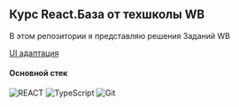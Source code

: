 ## Курс React.База от техшколы WB

В этом репозитории я представляю решения Заданий WB

<a href="https://wb-react-base.netlify.app/">UI адаптация</a>

#### Основной стек
![REACT](https://img.shields.io/badge/React-20232A?style=for-the-badge&logo=react&logoColor=white)
![TypeScript](https://img.shields.io/badge/TypeScript-191933?style=for-the-badge&logo=typescript&logoColor=white)
![Git](https://img.shields.io/badge/GIT-191933?style=for-the-badge&logo=git&logoColor=white)
